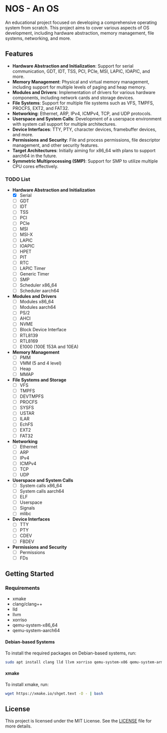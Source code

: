 # NOS - An OS

An educational project focused on developing a comprehensive operating system from scratch. This project aims to cover various aspects of OS development, including hardware abstraction, memory management, file systems, networking, and more.

## Features

- **Hardware Abstraction and Initialization**: Support for serial communication, GDT, IDT, TSS, PCI, PCIe, MSI, LAPIC, IOAPIC, and more.
- **Memory Management**: Physical and virtual memory management, including support for multiple levels of paging and heap memory.
- **Modules and Drivers**: Implementation of drivers for various hardware components, including network cards and storage devices.
- **File Systems**: Support for multiple file systems such as VFS, TMPFS, PROCFS, EXT2, and FAT32.
- **Networking**: Ethernet, ARP, IPv4, ICMPv4, TCP, and UDP protocols.
- **Userspace and System Calls**: Development of a userspace environment with system call support for multiple architectures.
- **Device Interfaces**: TTY, PTY, character devices, framebuffer devices, and more.
- **Permissions and Security**: File and process permissions, file descriptor management, and other security features.
- **Target Architectures**: Initially aiming for x86_64 with plans to support aarch64 in the future.
- **Symmetric Multiprocessing (SMP)**: Support for SMP to utilize multiple CPU cores effectively.

### TODO List

- **Hardware Abstraction and Initialization**
  - [x] Serial
  - [ ] GDT
  - [ ] IDT
  - [ ] TSS
  - [ ] PCI
  - [ ] PCIe
  - [ ] MSI
  - [ ] MSI-X
  - [ ] LAPIC
  - [ ] IOAPIC
  - [ ] HPET
  - [ ] PIT
  - [ ] RTC
  - [ ] LAPIC Timer
  - [ ] Generic Timer
  - [ ] SMP
  - [ ] Scheduler x86_64
  - [ ] Scheduler aarch64

- **Modules and Drivers**
  - [ ] Modules x86_64
  - [ ] Modules aarch64
  - [ ] PS/2
  - [ ] AHCI
  - [ ] NVME
  - [ ] Block Device Interface
  - [ ] RTL8139
  - [ ] RTL8169
  - [ ] E1000 (100E 153A and 10EA)

- **Memory Management**
  - [ ] PMM
  - [ ] VMM (5 and 4 level)
  - [ ] Heap
  - [ ] MMAP

- **File Systems and Storage**
  - [ ] VFS
  - [ ] TMPFS
  - [ ] DEVTMPFS
  - [ ] PROCFS
  - [ ] SYSFS
  - [ ] USTAR
  - [ ] ILAR
  - [ ] EchFS
  - [ ] EXT2
  - [ ] FAT32

- **Networking**
  - [ ] Ethernet
  - [ ] ARP
  - [ ] IPv4
  - [ ] ICMPv4
  - [ ] TCP
  - [ ] UDP

- **Userspace and System Calls**
  - [ ] System calls x86_64
  - [ ] System calls aarch64
  - [ ] ELF
  - [ ] Userspace
  - [ ] Signals
  - [ ] mlibc

- **Device Interfaces**
  - [ ] TTY
  - [ ] PTY
  - [ ] CDEV
  - [ ] FBDEV

- **Permissions and Security**
  - [ ] Permissions
  - [ ] FDs

## Getting Started

### Requirements

- xmake
- clang/clang++
- lld
- llvm
- xorriso
- qemu-system-x86_64
- qemu-system-aarch64

#### Debian-based Systems

To install the required packages on Debian-based systems, run:

```sh
sudo apt install clang lld llvm xorriso qemu-system-x86 qemu-system-arm
```

#### xmake

To install xmake, run:

```sh
wget https://xmake.io/shget.text -O - | bash
```

## License

This project is licensed under the MIT License. See the [LICENSE](LICENSE) file for more details.
